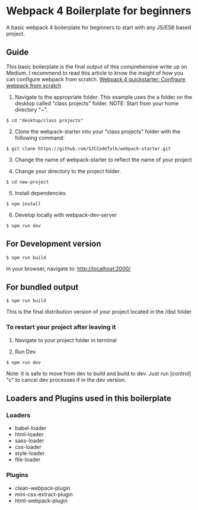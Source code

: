 # Webpack 4 Boilerplate for beginners
A basic webpack 4 boilerplate for beginners to start with any JS/ES6 based project. 
<br>
## Guide
This basic boilerplate is the final output of this comprehensive write up on Medium. I recommend to read this article to know the insight of how you can configure webpack from scratch.
[Webpack 4 quickstarter: Configure webpack from scratch](https://medium.com/@nirjhor123/webpack-3-quickstarter-configure-webpack-from-scratch-30a6c394038a)
<br>
1. Navigate to the appropriate folder. This example uses the a folder on the desktop called "class projects" folder. NOTE: Start from your home directory "~".

```
$ cd "desktop/class projects"
```

2. Clone the webpack-starter into your "class projects" folder with the following command:

```
$ git clone https://github.com/SJCCodeTalk/webpack-starter.git
```
3. Change the name of webpack-starter to reflect the name of your project

4. Change your directory to the project folder. 

```
$ cd new-project
```

5. Install dependencies

```
$ npm install
```


6.  Develop locally with webpack-dev-server

```
$ npm run dev
```

## For Development  version

```
$ npm run build
```

In your browser, navigate to: [http://localhost:2000/](http://localhost:2000/)

## For bundled output

```
$ npm run build
```
This is the final distribution version of your project located in the /dist folder

### To restart your project after leaving it

1. Navigate to your project folder in terminal

2. Run Dev. 

```
$ npm run dev
```

Note: it is safe to move from dev to build and build to dev. Just run [control] "c" to cancel dev processes if in the dev version.
 
## Loaders and Plugins used in this boilerplate

### Loaders
* babel-loader
* html-loader
* sass-loader
* css-loader
* style-loader
* file-loader

### Plugins
* clean-webpack-plugin
* mini-css-extract-plugin
* html-webpack-plugin

